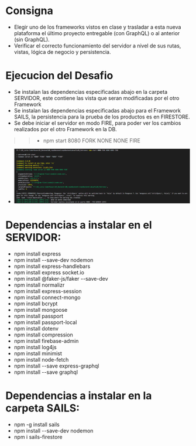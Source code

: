 # Consigna
- Elegir uno de los frameworks vistos en clase y trasladar a esta nueva plataforma el último proyecto entregable (con GraphQL) o al anterior (sin GraphQL).
- Verificar el correcto funcionamiento del servidor a nivel de sus rutas, vistas, lógica de negocio y persistencia.

# Ejecucion del Desafio
- Se instalan las dependencias especificadas abajo en la carpeta SERVIDOR, este contiene las vista que seran modificadas por el otro Framework
- Se instalan las dependencias especificadas abajo para el Framework SAILS, la persistencia para la prueba de los productos es en FIRESTORE.
- Se debe iniciar el servidor en modo FIRE, para poder ver los cambios realizados por el otro Framework en la DB.
>> - npm start 8080 FORK NONE NONE FIRE
- ![image](https://github.com/carlosmbelmonte/repoBackend/blob/main/desafio23_Framework/SERVIDOR/views/imagenes/modoFirebase.png)



# Dependencias a instalar en el SERVIDOR:
- npm install express
- npm install --save-dev nodemon
- npm install express-handlebars
- npm install express socket.io
- npm install @faker-js/faker --save-dev
- npm install normalizr
- npm install express-session
- npm install connect-mongo
- npm install bcrypt
- npm install mongoose
- npm install passport
- npm install passport-local
- npm install dotenv
- npm install compression
- npm install firebase-admin
- npm install log4js
- npm install minimist
- npm install node-fetch
- npm install --save express-graphql
- npm install --save graphql

# Dependencias a instalar en la carpeta SAILS:
- npm -g install sails
- npm install --save-dev nodemon
- npm i sails-firestore
